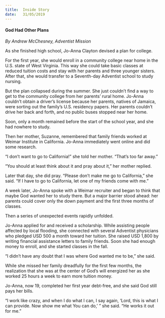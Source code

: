 ```yaml
---
title:  Inside Story
date:   31/05/2019
---
```


#### God Had Other Plans

_By Andrew McChesney, Adventist Mission_

As she finished high school, Jo-Anna Clayton devised a plan for college. 

For the first year, she would enroll in a community college near home in the U.S. state of West Virginia. This way she could take basic classes at reduced tuition costs and stay with her parents and three younger sisters. After that, she would transfer to a Seventh-day Adventist school to study nursing. 

But the plan collapsed during the summer. She just couldn’t find a way to get to the community college from her parents’ rural home. Jo-Anna couldn’t obtain a driver’s license because her parents, natives of Jamaica, were sorting out the family’s U.S. residency papers. Her parents couldn’t drive her back and forth, and no public buses stopped near her home. 

Soon, only a month remained before the start of the school year, and she had nowhere to study. 

Then her mother, Suzanne, remembered that family friends worked at Weimar Institute in California. Jo-Anna immediately went online and did some research. 

“I don’t want to go to California!” she told her mother. “That’s too far away.”

“You should at least think about it and pray about it,” her mother replied.

Later that day, she did pray. “Please don’t make me go to California,” she said. “If I have to go to California, let one of my friends come with me.”

A week later, Jo-Anna spoke with a Weimar recruiter and began to think that maybe God wanted her to study there. But a major barrier stood ahead: her parents could cover only the down payment and the first three months of classes.

Then a series of unexpected events rapidly unfolded.

Jo-Anna applied for and received a scholarship. While assisting people affected by local flooding, she connected with several Adventist physicians who pledged USD 500 a month toward her tuition. She raised USD 1,800 by writing financial assistance letters to family friends. Soon she had enough money to enroll, and she started classes in the fall.

“I didn’t have any doubt that I was where God wanted me to be,” she said.

While she missed her family dreadfully for the first few months, the realization that she was at the center of God’s will energized her as she worked 25 hours a week to earn more tuition money. 

Jo-Anna, now 19, completed her first year debt-free, and she said God still pays her bills. 

“I work like crazy, and when I do what I can, I say again, ‘Lord, this is what I can provide. Now show me what You can do,’ ” she said. “He works it out for me.”